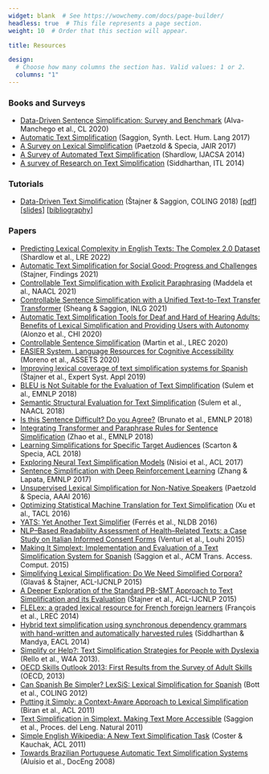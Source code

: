 ```yaml
---
widget: blank  # See https://wowchemy.com/docs/page-builder/
headless: true  # This file represents a page section.
weight: 10  # Order that this section will appear.

title: Resources

design:
  # Choose how many columns the section has. Valid values: 1 or 2.
  columns: "1"
---
```


### Books and Surveys

- [Data-Driven Sentence Simplification: Survey and Benchmark](https://aclanthology.org/2020.cl-1.4) (Alva-Manchego et al., CL 2020)
- [Automatic Text Simplification](https://doi.org/10.2200/S00700ED1V01Y201602HLT032) (Saggion, Synth. Lect. Hum. Lang 2017)
- [A Survey on Lexical Simplification](https://doi.org/10.1613/jair.5526) (Paetzold & Specia, JAIR 2017)
- [A Survey of Automated Text Simplification](https://dx.doi.org/10.14569/SpecialIssue.2014.040109) (Shardlow, IJACSA 2014)
- [A survey of Research on Text Simplification](https://doi.org/10.1075/itl.165.2.06sid) (Siddharthan, ITL 2014)

### Tutorials

- [Data-Driven Text Simplification](https://taln.upf.edu/pages/coling2018simplification) (Štajner & Saggion, COLING 2018) [[pdf](https://aclanthology.org/C18-3005.pdf)] [[slides](https://taln.upf.edu/pages/coling2018simplification/text_simplification_tutorial_COLING_2018_V1.pdf)] [[bibliography](https://taln.upf.edu/pages/coling2018simplification/the_simplification_biblio.pdf)]

### Papers

- [Predicting Lexical Complexity in English Texts: The Complex 2.0 Dataset](https://link.springer.com/article/10.1007/s10579-022-09588-2) (Shardlow et al., LRE 2022)
- [Automatic Text Simplification for Social Good: Progress and Challenges](https://aclanthology.org/2021.findings-acl.233) (Stajner, Findings 2021)
- [Controllable Text Simplification with Explicit Paraphrasing](https://aclanthology.org/2021.naacl-main.277) (Maddela et al., NAACL 2021)
- [Controllable Sentence Simplification with a Unified Text-to-Text Transfer Transformer](https://aclanthology.org/2021.inlg-1.38) (Sheang & Saggion, INLG 2021)
- [Automatic Text Simplification Tools for Deaf and Hard of Hearing Adults: Benefits of Lexical Simplification and Providing Users with Autonomy](https://dl.acm.org/doi/10.1145/3313831.3376563) (Alonzo et al., CHI 2020)
- [Controllable Sentence Simplification](https://aclanthology.org/2020.lrec-1.577) (Martin et al., LREC 2020)
- [EASIER System. Language Resources for Cognitive Accessibility](https://dl.acm.org/doi/10.1145/3373625.3418006) (Moreno et al., ASSETS 2020)
- [Improving lexical coverage of text simplification systems for Spanish](https://www.sciencedirect.com/science/article/pii/S0957417418305426) (Štajner et al., Expert Syst. Appl 2019)
- [BLEU is Not Suitable for the Evaluation of Text Simplification](https://aclanthology.org/D18-1081) (Sulem et al., EMNLP 2018)
- [Semantic Structural Evaluation for Text Simplification](https://aclanthology.org/N18-1063) (Sulem et al., NAACL 2018)
- [Is this Sentence Difficult? Do you Agree?](https://aclanthology.org/D18-1289) (Brunato et al., EMNLP 2018)
- [Integrating Transformer and Paraphrase Rules for Sentence Simplification](https://aclanthology.org/D18-1355) (Zhao et al., EMNLP 2018)
- [Learning Simplifications for Specific Target Audiences](https://aclanthology.org/P18-2113) (Scarton & Specia, ACL 2018)
- [Exploring Neural Text Simplification Models](https://aclanthology.org/P17-2014) (Nisioi et al., ACL 2017)
- [Sentence Simplification with Deep Reinforcement Learning](https://aclanthology.org/D17-1062) (Zhang & Lapata, EMNLP 2017)
- [Unsupervised Lexical Simplification for Non-Native Speakers](https://ojs.aaai.org/index.php/AAAI/article/view/9885) (Paetzold & Specia, AAAI 2016)
- [Optimizing Statistical Machine Translation for Text Simplification](https://aclanthology.org/Q16-1029) (Xu et al., TACL 2016)
- [YATS: Yet Another Text Simplifier](https://link.springer.com/chapter/10.1007/978-3-319-41754-7_32) (Ferrés et al., NLDB 2016)
- [NLP–Based Readability Assessment of Health–Related Texts: a Case Study on Italian Informed Consent Forms](https://aclanthology.org/W15-2618) (Venturi et al., Louhi 2015)
- [Making It Simplext: Implementation and Evaluation of a Text Simplification System for Spanish](https://dl.acm.org/doi/10.1145/2738046) (Saggion et al., ACM Trans. Access. Comput. 2015)
- [Simplifying Lexical Simplification: Do We Need Simplified Corpora?](https://aclanthology.org/P15-2011) (Glavaš & Štajner, ACL-IJCNLP 2015)
- [A Deeper Exploration of the Standard PB-SMT Approach to Text Simplification and its Evaluation](https://aclanthology.org/P15-2135) (Štajner et al., ACL-IJCNLP 2015)
- [FLELex: a graded lexical resource for French foreign learners](http://www.lrec-conf.org/proceedings/lrec2014/pdf/1108_Paper.pdf) (François et al., LREC 2014)
- [Hybrid text simplification using synchronous dependency grammars with hand-written and automatically harvested rules](https://aclanthology.org/E14-1076) (Siddharthan & Mandya, EACL 2014)
- [Simplify or Help?: Text Simplification Strategies for People with Dyslexia](https://dl.acm.org/doi/10.1145/2461121.2461126) (Rello et al., W4A 2013).
- [OECD Skills Outlook 2013: First Results from the Survey of Adult Skills](https://doi.org/10.1787/9789264204256-en) (OECD, 2013)
- [Can Spanish Be Simpler? LexSiS: Lexical Simplification for Spanish](https://aclanthology.org/C12-1023) (Bott et al., COLING 2012)
- [Putting it Simply: a Context-Aware Approach to Lexical Simplification](https://aclanthology.org/P11-2087) (Biran et al., ACL 2011)
- [Text Simplification in Simplext. Making Text More Accessible](http://journal.sepln.org/sepln/ojs/ojs/index.php/pln/article/view/1000) (Saggion et al., Proces. del Leng. Natural 2011)
- [Simple English Wikipedia: A New Text Simplification Task](https://aclanthology.org/P11-2117) (Coster & Kauchak, ACL 2011)
- [Towards Brazilian Portuguese Automatic Text Simplification Systems](https://dl.acm.org/doi/10.1145/1410140.1410191) (Aluísio et al., DocEng 2008)
